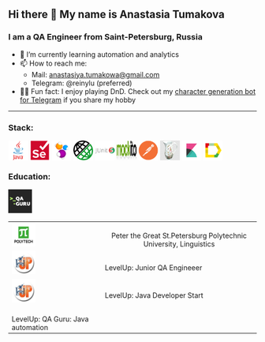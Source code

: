 ## Hi there 👋 My name is Anastasia Tumakova
### I am a QA Engineer from Saint-Petersburg, Russia

- 🌱 I’m currently learning automation and analytics
- 📫 How to reach me: 
    - Mail: anastasiya.tumakowa@gmail.com
    - Telegram: @reinylu (preferred)
- 🧙‍♀️ Fun fact: I enjoy playing DnD. Check out my [character generation bot for Telegram](https://github.com/anstasiatum/i-need-a-hero) if you share my hobby
---
  ### Stack:
  <p align="left">
   <img align="center" src="readmeIcons/java-original-wordmark.svg" height="40" width="40" alt="Java 21" />
   <img align="center" src="readmeIcons/selenium-original.svg" height="40" width="40"  alt="Selenium" />
   <img align="center" src="readmeIcons/Selenide.svg" height="40" width="40"  alt="Selenide" />  
   <img align="center" src="readmeIcons/rest-assured-logo.png" height="40" width="40"  alt="RestAssured" />  
   <img align="center" src="readmeIcons/junit-original-wordmark.svg" height="40" width="40"  alt="JUnit5" />
   <img align="center" src="readmeIcons/Mockito_Logo.png" height="40" width="40"  alt="Mockito" />
   <img align="center" src="readmeIcons/postman-plain.svg" height="40" width="40"  alt="Postman" />
   <img align="center" src="readmeIcons/charles-logo.jpg" height="40" width="40"  alt="Charles" />
   <img align="center" src="readmeIcons/elastic-kibana.svg" height="40" width="40"  alt="Kibana" />
   <img align="center" src="readmeIcons/Allure.svg" height="40" width="40"  alt="AllureReport" />
  </p>

### Education:


<div>
  <table>
    <tr>
      <td>
        <a href="https://english.spbstu.ru/" target="_blank">
          <img src="readmeIcons/polytech.png" width="48" height="48" alt="Polytech" />
        </a>
      </td>
      <td align="center">
        <br> Peter the Great St.Petersburg Polytechnic University, Linguistics
      </td>
    </tr>
    <tr>
      <td>
        <a href="https://levelp.ru/courses/testirovanie/the-testing-junior-test-engineer/" target="_blank">
          <img src="readmeIcons/levelUp.jpg" width="48" height="48" alt="LevelUp" />
        </a>
      </td>
      <td>
        <br>LevelUp: Junior QA Engineeer
    </tr>
    <tr>
      <td>
        <a href="https://levelp.ru/courses/programmirovanie/basics-of-programming-in-the-java-language-level-1/" target="_blank">
          <img src="readmeIcons/levelUp.jpg" width="48" height="48" alt="LevelUp" />
        </a>
      </td>
      <td>
        <br>LevelUp: Java Developer Start
      </td>
    </tr>
    <tr>
      <td">
        <a href="https://qa.guru/java" target="_blank">
          <img src="readmeIcons/qa_guru.png" width="48" height="48" alt="LevelUp" />
        </a>
      </td>
      <td>
        <br>LevelUp: QA Guru: Java automation
      </td>
    </tr>
  </table>
</div>
